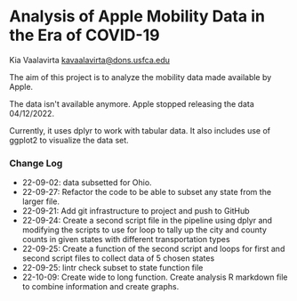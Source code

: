 # Analysis of Apple Mobility Data in the Era of COVID-19

Kia Vaalavirta
kavaalavirta@dons.usfca.edu

The aim of this project is to analyze the mobility data made available by Apple.

The data isn't available anymore. Apple stopped releasing the data 04/12/2022.

Currently, it uses dplyr to work with tabular data. It also includes use of ggplot2 to visualize the data set.

### Change Log

* 22-09-02: data subsetted for Ohio.
* 22-09-27: Refactor the code to be able to subset any state from the larger file.
* 22-09-21: Add git infrastructure to project and push to GitHub
* 22-09-24: Create a second script file in the pipeline using dplyr and modifying the scripts to use for loop to tally up the city and county counts in given states with different transportation types
* 22-09-25: Create a function of the second script and loops for first and second script files to collect data of 5 chosen states
* 22-09-25: lintr check subset to state function file
* 22-10-09: Create wide to long function. Create analysis R markdown file to combine information and create graphs.
